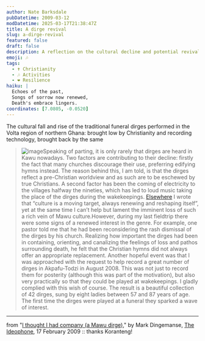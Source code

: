 ```yaml
---
author: Nate Barksdale
pubDatetime: 2009-03-12
modDatetime: 2025-03-17T21:38:47Z
title: A dirge revival
slug: a-dirge-revival
featured: false
draft: false
description: A reflection on the cultural decline and potential revival of traditional funeral dirges in the Volta region of northern Ghana.
emoji: 🎶
tags:
  - ✝️ Christianity
  - 🎶 Activities
  - ❤️ Resilience
haiku: |
  Echoes of the past,  
  Songs of sorrow now renewed,  
  Death's embrace lingers.
coordinates: [7.0805, -0.0520]
---
```


The cultural fall and rise of the traditional funeral dirges performed in the Volta region of northern Ghana: brought low by Christianity and recording technology, brought back by the same

> ![image](http://culture-making.com/media/dirge.jpg)Speaking of parting, it is only rarely that dirges are heard in Kawu nowadays. Two factors are contributing to their decline: firstly the fact that many churches discourage their use, preferring edifying hymns instead. The reason behind this, I am told, is that the dirges reflect a pre-Christian worldview and as such are to be eschewed by true Christians. A second factor has been the coming of electricity to the villages halfway the nineties, which has led to loud music taking the place of the dirges during the wakekeepings. [Elsewhere](/aaa-photo-contest/ "AAA Photo contest") I wrote that “culture is a moving target, always renewing and reshaping itself”, yet at the same time I can’t help but lament the imminent loss of such a rich vein of Mawu culture.However, during my last fieldtrip there were some signs of a renewed interest in the genre. For example, one pastor told me that he had been reconsidering the rash dismissal of the dirges by his church. Realizing how important the dirges had been in containing, orienting, and canalizing the feelings of loss and pathos surrounding death, he felt that the Christian hymns did not always offer an appropriate replacement. Another hopeful event was that I was approached with the request to help record a great number of dirges in Akpafu-Todzi in August 2008. This was not just to record them for posterity (although this was part of the motivation), but also very practically so that they could be played at wakekeepings. I gladly complied with this wish of course. The result is a beautiful collection of 42 dirges, sung by eight ladies between 57 and 87 years of age. The first time the dirges were played at a funeral they sparked a wave of interest.

---

from "[I thought I had company (a Mawu dirge)](http://ideophone.org/a-mawu-dirge/)," by Mark Dingemanse, [The Ideophone](http://ideophone.org/a-mawu-dirge/), 17 February 2009 :: thanks Koranteng!
